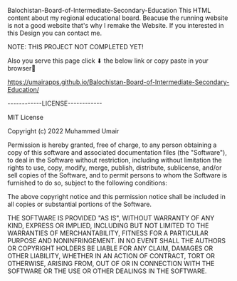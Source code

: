 Balochistan-Board-of-Intermediate-Secondary-Education
This HTML content about my regional educational board. Beacuse the running website is not a good website that's why I remake the Website. 
If you interested in this Design you can contact me.

NOTE: THIS PROJECT NOT COMPLETED YET!

Also you serve this page click ⬇ the below link or copy paste in your browser🔻

https://umairapps.github.io/Balochistan-Board-of-Intermediate-Secondary-Education/

------------LICENSE------------

MIT License

Copyright (c) 2022 Muhammed Umair

Permission is hereby granted, free of charge, to any person obtaining a copy
of this software and associated documentation files (the "Software"), to deal
in the Software without restriction, including without limitation the rights
to use, copy, modify, merge, publish, distribute, sublicense, and/or sell
copies of the Software, and to permit persons to whom the Software is
furnished to do so, subject to the following conditions:

The above copyright notice and this permission notice shall be included in all
copies or substantial portions of the Software.

THE SOFTWARE IS PROVIDED "AS IS", WITHOUT WARRANTY OF ANY KIND, EXPRESS OR
IMPLIED, INCLUDING BUT NOT LIMITED TO THE WARRANTIES OF MERCHANTABILITY,
FITNESS FOR A PARTICULAR PURPOSE AND NONINFRINGEMENT. IN NO EVENT SHALL THE
AUTHORS OR COPYRIGHT HOLDERS BE LIABLE FOR ANY CLAIM, DAMAGES OR OTHER
LIABILITY, WHETHER IN AN ACTION OF CONTRACT, TORT OR OTHERWISE, ARISING FROM,
OUT OF OR IN CONNECTION WITH THE SOFTWARE OR THE USE OR OTHER DEALINGS IN THE
SOFTWARE.
